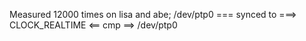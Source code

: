 Measured 12000 times on lisa and abe; /dev/ptp0 === synced to ===> CLOCK_REALTIME <== cmp ==> /dev/ptp0
